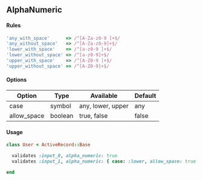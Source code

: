 ## AlphaNumeric

#### Rules

```ruby
'any_with_space'      => /^[A-Za-z0-9 ]+$/
'any_without_space'   => /^[A-Za-z0-9]+$/
'lower_with_space'    => /^[a-z0-9 ]+$/
'lower_without_space' => /^[a-z0-9]+$/
'upper_with_space'    => /^[A-Z0-9 ]+$/
'upper_without_space' => /^[A-Z0-9]+$/
```

#### Options

Option | Type | Available | Default
--- | --- | --- | ---
case | symbol | any, lower, upper | any
allow_space | boolean | true, false | false

#### Usage

```ruby
class User < ActiveRecord::Base

  validates :input_0, alpha_numeric: true
  validates :input_1, alpha_numeric: { case: :lower, allow_space: true }

end
```
